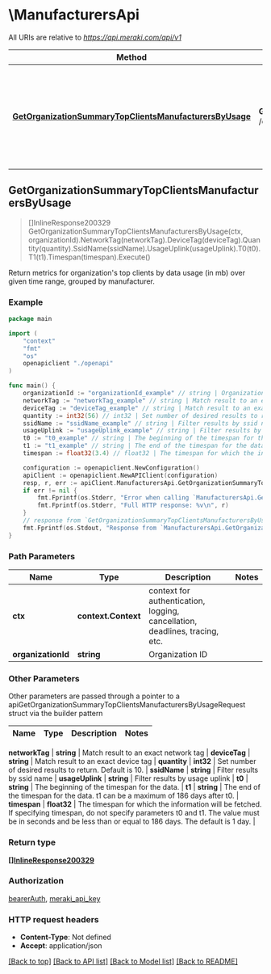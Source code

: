 # \ManufacturersApi

All URIs are relative to *https://api.meraki.com/api/v1*

Method | HTTP request | Description
------------- | ------------- | -------------
[**GetOrganizationSummaryTopClientsManufacturersByUsage**](ManufacturersApi.md#GetOrganizationSummaryTopClientsManufacturersByUsage) | **Get** /organizations/{organizationId}/summary/top/clients/manufacturers/byUsage | Return metrics for organization&#39;s top clients by data usage (in mb) over given time range, grouped by manufacturer.



## GetOrganizationSummaryTopClientsManufacturersByUsage

> []InlineResponse200329 GetOrganizationSummaryTopClientsManufacturersByUsage(ctx, organizationId).NetworkTag(networkTag).DeviceTag(deviceTag).Quantity(quantity).SsidName(ssidName).UsageUplink(usageUplink).T0(t0).T1(t1).Timespan(timespan).Execute()

Return metrics for organization's top clients by data usage (in mb) over given time range, grouped by manufacturer.



### Example

```go
package main

import (
    "context"
    "fmt"
    "os"
    openapiclient "./openapi"
)

func main() {
    organizationId := "organizationId_example" // string | Organization ID
    networkTag := "networkTag_example" // string | Match result to an exact network tag (optional)
    deviceTag := "deviceTag_example" // string | Match result to an exact device tag (optional)
    quantity := int32(56) // int32 | Set number of desired results to return. Default is 10. (optional)
    ssidName := "ssidName_example" // string | Filter results by ssid name (optional)
    usageUplink := "usageUplink_example" // string | Filter results by usage uplink (optional)
    t0 := "t0_example" // string | The beginning of the timespan for the data. (optional)
    t1 := "t1_example" // string | The end of the timespan for the data. t1 can be a maximum of 186 days after t0. (optional)
    timespan := float32(3.4) // float32 | The timespan for which the information will be fetched. If specifying timespan, do not specify parameters t0 and t1. The value must be in seconds and be less than or equal to 186 days. The default is 1 day. (optional)

    configuration := openapiclient.NewConfiguration()
    apiClient := openapiclient.NewAPIClient(configuration)
    resp, r, err := apiClient.ManufacturersApi.GetOrganizationSummaryTopClientsManufacturersByUsage(context.Background(), organizationId).NetworkTag(networkTag).DeviceTag(deviceTag).Quantity(quantity).SsidName(ssidName).UsageUplink(usageUplink).T0(t0).T1(t1).Timespan(timespan).Execute()
    if err != nil {
        fmt.Fprintf(os.Stderr, "Error when calling `ManufacturersApi.GetOrganizationSummaryTopClientsManufacturersByUsage``: %v\n", err)
        fmt.Fprintf(os.Stderr, "Full HTTP response: %v\n", r)
    }
    // response from `GetOrganizationSummaryTopClientsManufacturersByUsage`: []InlineResponse200329
    fmt.Fprintf(os.Stdout, "Response from `ManufacturersApi.GetOrganizationSummaryTopClientsManufacturersByUsage`: %v\n", resp)
}
```

### Path Parameters


Name | Type | Description  | Notes
------------- | ------------- | ------------- | -------------
**ctx** | **context.Context** | context for authentication, logging, cancellation, deadlines, tracing, etc.
**organizationId** | **string** | Organization ID | 

### Other Parameters

Other parameters are passed through a pointer to a apiGetOrganizationSummaryTopClientsManufacturersByUsageRequest struct via the builder pattern


Name | Type | Description  | Notes
------------- | ------------- | ------------- | -------------

 **networkTag** | **string** | Match result to an exact network tag | 
 **deviceTag** | **string** | Match result to an exact device tag | 
 **quantity** | **int32** | Set number of desired results to return. Default is 10. | 
 **ssidName** | **string** | Filter results by ssid name | 
 **usageUplink** | **string** | Filter results by usage uplink | 
 **t0** | **string** | The beginning of the timespan for the data. | 
 **t1** | **string** | The end of the timespan for the data. t1 can be a maximum of 186 days after t0. | 
 **timespan** | **float32** | The timespan for which the information will be fetched. If specifying timespan, do not specify parameters t0 and t1. The value must be in seconds and be less than or equal to 186 days. The default is 1 day. | 

### Return type

[**[]InlineResponse200329**](InlineResponse200329.md)

### Authorization

[bearerAuth](../README.md#bearerAuth), [meraki_api_key](../README.md#meraki_api_key)

### HTTP request headers

- **Content-Type**: Not defined
- **Accept**: application/json

[[Back to top]](#) [[Back to API list]](../README.md#documentation-for-api-endpoints)
[[Back to Model list]](../README.md#documentation-for-models)
[[Back to README]](../README.md)

